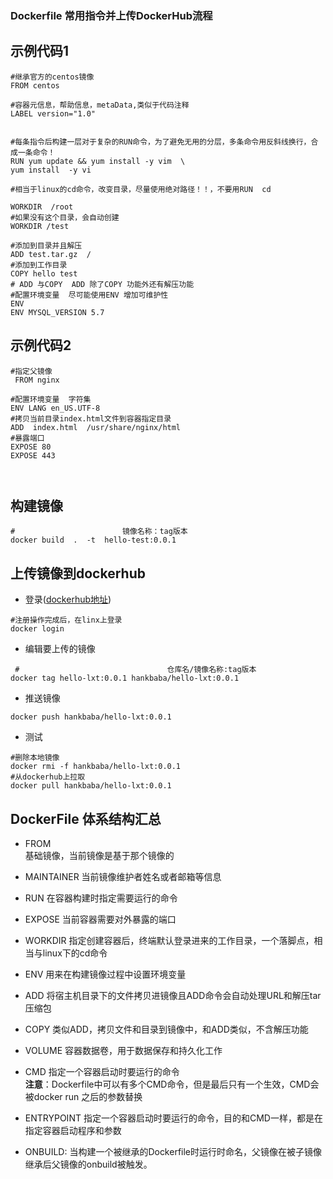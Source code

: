 ### Dockerfile 常用指令并上传DockerHub流程
## 示例代码1
```
#继承官方的centos镜像
FROM centos

#容器元信息，帮助信息，metaData,类似于代码注释
LABEL version="1.0"


#每条指令后构建一层对于复杂的RUN命令，为了避免无用的分层，多条命令用反斜线换行，合成一条命令！
RUN yum update && yum install -y vim  \
yum install  -y vi

#相当于linux的cd命令，改变目录，尽量使用绝对路径！！，不要用RUN  cd

WORKDIR  /root
#如果没有这个目录，会自动创建
WORKDIR /test   

#添加到目录并且解压
ADD test.tar.gz  /  
#添加到工作目录
COPY hello test
# ADD 与COPY  ADD 除了COPY 功能外还有解压功能
#配置环境变量  尽可能使用ENV 增加可维护性
ENV 
ENV MYSQL_VERSION 5.7

```

## 示例代码2
 
```
#指定父镜像
 FROM nginx
 
#配置环境变量  字符集 
ENV LANG en_US.UTF-8
#拷贝当前目录index.html文件到容器指定目录
ADD  index.html  /usr/share/nginx/html
#暴露端口
EXPOSE 80
EXPOSE 443



```

## 构建镜像
```
#                        镜像名称：tag版本
docker build  .  -t  hello-test:0.0.1
```
## 上传镜像到dockerhub
-  登录([dockerhub地址](https://hub.docker.com))

```
#注册操作完成后，在linx上登录
docker login
```

- 编辑要上传的镜像

```
 #                                 仓库名/镜像名称:tag版本
docker tag hello-lxt:0.0.1 hankbaba/hello-lxt:0.0.1
```

- 推送镜像

```
docker push hankbaba/hello-lxt:0.0.1
```

- 测试
```
#删除本地镜像
docker rmi -f hankbaba/hello-lxt:0.0.1
#从dockerhub上拉取
docker pull hankbaba/hello-lxt:0.0.1

```

## DockerFile 体系结构汇总
- FROM     
  基础镜像，当前镜像是基于那个镜像的

- MAINTAINER
  当前镜像维护者姓名或者邮箱等信息

- RUN 
  在容器构建时指定需要运行的命令
 
- EXPOSE 
  当前容器需要对外暴露的端口
  
- WORKDIR
  指定创建容器后，终端默认登录进来的工作目录，一个落脚点，相当与linux下的cd命令
 
- ENV 
  用来在构建镜像过程中设置环境变量
  
- ADD
  将宿主机目录下的文件拷贝进镜像且ADD命令会自动处理URL和解压tar压缩包
  
- COPY
  类似ADD，拷贝文件和目录到镜像中，和ADD类似，不含解压功能
  
- VOLUME 
  容器数据卷，用于数据保存和持久化工作
  
- CMD
  指定一个容器启动时要运行的命令  
  **注意**：Dockerfile中可以有多个CMD命令，但是最后只有一个生效，CMD会被docker run 之后的参数替换
  
- ENTRYPOINT
 指定一个容器启动时要运行的命令，目的和CMD一样，都是在指定容器启动程序和参数
 
- ONBUILD: 
当构建一个被继承的Dockerfile时运行时命名，父镜像在被子镜像继承后父镜像的onbuild被触发。


  



